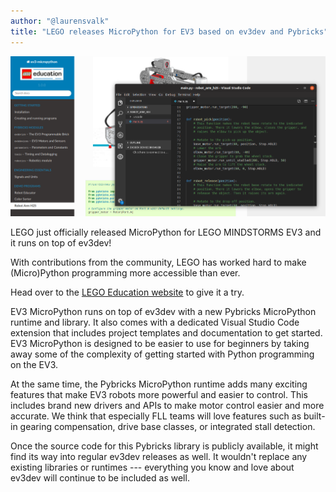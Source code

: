 ```yaml
---
author: "@laurensvalk"
title: "LEGO releases MicroPython for EV3 based on ev3dev and Pybricks"
---
```


<img src="/images/news/ev3micropython.png" alt="EV3 MicroPython" style="width: 600px; max-width: 100%;" class="image-responsive pull-right" />

LEGO just officially released MicroPython for LEGO MINDSTORMS EV3 and it runs on top of ev3dev!

With contributions from the community, LEGO has worked hard to make (Micro)Python programming more accessible than ever.

Head over to the [LEGO Education website][1] to give it a try.

<!--more-->

EV3 MicroPython runs on top of ev3dev with a new Pybricks MicroPython runtime and library. It also comes with a dedicated Visual Studio Code extension that includes project templates and documentation to get started. EV3 MicroPython is designed to be easier to use for beginners by taking away some of the complexity of getting started with Python programming on the EV3.

At the same time, the Pybricks MicroPython runtime adds many exciting features that make EV3 robots more powerful and easier to control. This includes brand new drivers and APIs to make motor control easier and more accurate. We think that especially FLL teams will love features such as built-in gearing compensation, drive base classes, or integrated stall detection.

Once the source code for this Pybricks library is publicly available, it might find its way into regular ev3dev releases as well. It wouldn't replace any existing libraries or runtimes --- everything you know and love about ev3dev will continue to be included as well.

[1]: https://education.lego.com/en-us/support/mindstorms-ev3/python-for-ev3

